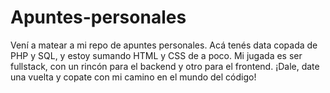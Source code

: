 # Apuntes-personales
Vení a matear a mi repo de apuntes personales. Acá tenés data copada de PHP y SQL, y estoy sumando HTML y CSS de a poco. Mi jugada es ser fullstack, con un rincón para el backend y otro para el frontend. ¡Dale, date una vuelta y copate con mi camino en el mundo del código!
